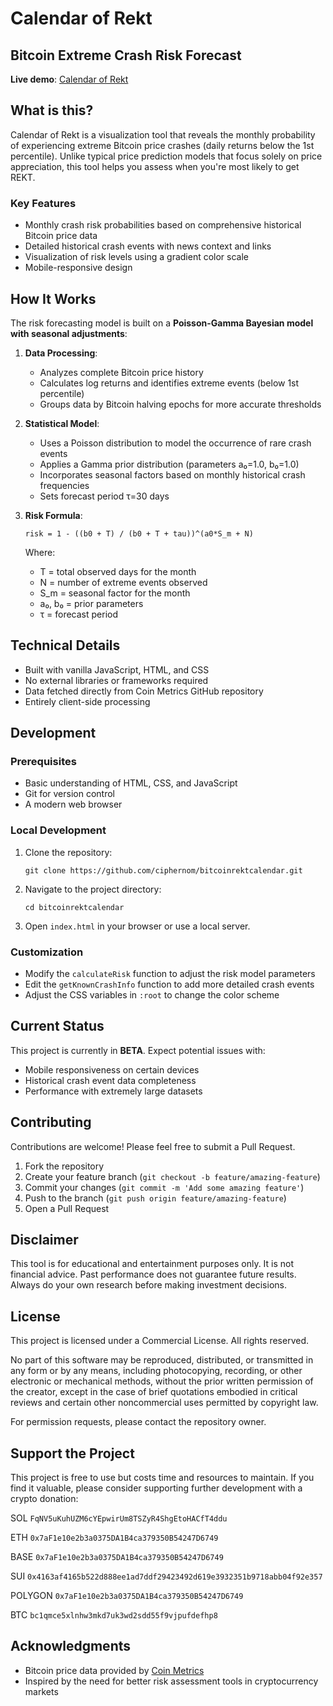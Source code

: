 # Calendar of Rekt

## Bitcoin Extreme Crash Risk Forecast

**Live demo**: [Calendar of Rekt](https://ciphernom.github.io/bitcoinrektcalendar/)

## What is this?

Calendar of Rekt is a visualization tool that reveals the monthly probability of experiencing extreme Bitcoin price crashes (daily returns below the 1st percentile). Unlike typical price prediction models that focus solely on price appreciation, this tool helps you assess when you're most likely to get REKT.

### Key Features

- Monthly crash risk probabilities based on comprehensive historical Bitcoin price data
- Detailed historical crash events with news context and links
- Visualization of risk levels using a gradient color scale
- Mobile-responsive design

## How It Works

The risk forecasting model is built on a **Poisson-Gamma Bayesian model with seasonal adjustments**:

1. **Data Processing**:
   - Analyzes complete Bitcoin price history
   - Calculates log returns and identifies extreme events (below 1st percentile)
   - Groups data by Bitcoin halving epochs for more accurate thresholds

2. **Statistical Model**:
   - Uses a Poisson distribution to model the occurrence of rare crash events
   - Applies a Gamma prior distribution (parameters a₀=1.0, b₀=1.0)
   - Incorporates seasonal factors based on monthly historical crash frequencies
   - Sets forecast period τ=30 days

3. **Risk Formula**:
   ```
   risk = 1 - ((b0 + T) / (b0 + T + tau))^(a0*S_m + N)
   ```
   Where:
   - T = total observed days for the month
   - N = number of extreme events observed
   - S_m = seasonal factor for the month
   - a₀, b₀ = prior parameters
   - τ = forecast period

## Technical Details

- Built with vanilla JavaScript, HTML, and CSS
- No external libraries or frameworks required
- Data fetched directly from Coin Metrics GitHub repository
- Entirely client-side processing

## Development

### Prerequisites

- Basic understanding of HTML, CSS, and JavaScript
- Git for version control
- A modern web browser

### Local Development

1. Clone the repository:
   ```
   git clone https://github.com/ciphernom/bitcoinrektcalendar.git
   ```

2. Navigate to the project directory:
   ```
   cd bitcoinrektcalendar
   ```

3. Open `index.html` in your browser or use a local server.

### Customization

- Modify the `calculateRisk` function to adjust the risk model parameters
- Edit the `getKnownCrashInfo` function to add more detailed crash events
- Adjust the CSS variables in `:root` to change the color scheme

## Current Status

This project is currently in **BETA**. Expect potential issues with:
- Mobile responsiveness on certain devices
- Historical crash event data completeness
- Performance with extremely large datasets

## Contributing

Contributions are welcome! Please feel free to submit a Pull Request.

1. Fork the repository
2. Create your feature branch (`git checkout -b feature/amazing-feature`)
3. Commit your changes (`git commit -m 'Add some amazing feature'`)
4. Push to the branch (`git push origin feature/amazing-feature`)
5. Open a Pull Request

## Disclaimer

This tool is for educational and entertainment purposes only. It is not financial advice. Past performance does not guarantee future results. Always do your own research before making investment decisions.

## License

This project is licensed under a Commercial License. All rights reserved. 

No part of this software may be reproduced, distributed, or transmitted in any form or by any means, including photocopying, recording, or other electronic or mechanical methods, without the prior written permission of the creator, except in the case of brief quotations embodied in critical reviews and certain other noncommercial uses permitted by copyright law.

For permission requests, please contact the repository owner.

## Support the Project

This project is free to use but costs time and resources to maintain. If you find it valuable, please consider supporting further development with a crypto donation:

SOL `FqNV5uKuhUZM6cYEpwirUm8TSZyR4ShgEtoHACfT4ddu`

ETH `0x7aF1e10e2b3a0375DA1B4ca379350B54247D6749`

BASE `0x7aF1e10e2b3a0375DA1B4ca379350B54247D6749`

SUI `0x4163af4165b522d888ee1ad7ddf29423492d619e3932351b9718abb04f92e357`

POLYGON `0x7aF1e10e2b3a0375DA1B4ca379350B54247D6749`

BTC `bc1qmce5xlnhw3mkd7uk3wd2sdd55f9vjpufdefhp8`


## Acknowledgments

- Bitcoin price data provided by [Coin Metrics](https://github.com/coinmetrics/data)
- Inspired by the need for better risk assessment tools in cryptocurrency markets

